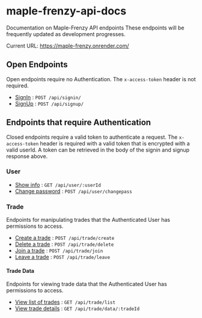 # maple-frenzy-api-docs
Documentation on Maple-Frenzy API endpoints
These endpoints will be frequently updated as development progresses.

Current URL:
https://maple-frenzy.onrender.com/

## Open Endpoints

Open endpoints require no Authentication.
The `x-access-token` header is not required.

* [SignIn](signin.md) : `POST /api/signin/`
* [SignUp](signup.md) : `POST /api/signup/`

## Endpoints that require Authentication

Closed endpoints require a valid token to authenticate a request. The `x-access-token` header is required with a valid token that is encrypted with a valid userId. A token can be retrieved in the body of the signin and signup response above.

### User

* [Show info](user/get.md) : `GET /api/user/:userId`
* [Change password](user/changepass.md) : `POST /api/user/changepass`

### Trade

Endpoints for manipulating trades that the Authenticated User has permissions to access.

* [Create a trade](trade/create.md) : `POST /api/trade/create`
* [Delete a trade](trade/delete.md) : `POST /api/trade/delete`
* [Join a trade](trade/join.md) : `POST /api/trade/join`
* [Leave a trade](trade/leave.md) : `POST /api/trade/leave`

#### Trade Data

Endpoints for viewing trade data that the Authenticated User has permissions to access.

* [View list of trades](trade/list.md) : `GET /api/trade/list`
* [View trade details](trade/data.md) : `GET /api/trade/data/:tradeId`
